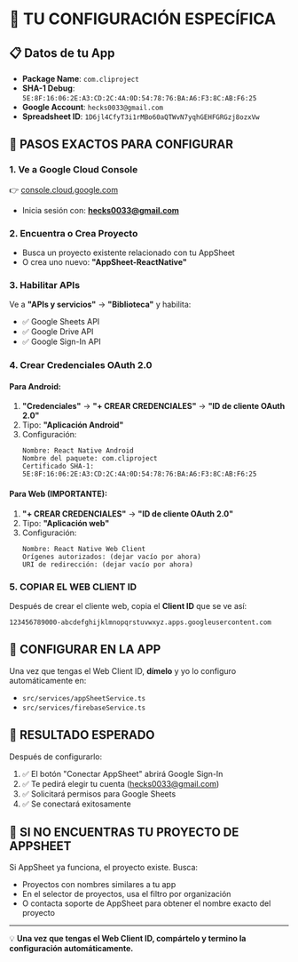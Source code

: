 # 🔑 TU CONFIGURACIÓN ESPECÍFICA

## 📋 Datos de tu App

- **Package Name**: `com.cliproject`
- **SHA-1 Debug**: `5E:8F:16:06:2E:A3:CD:2C:4A:0D:54:78:76:BA:A6:F3:8C:AB:F6:25`
- **Google Account**: `hecks0033@gmail.com`
- **Spreadsheet ID**: `1D6jl4CfyT3i1rMBo60aQTWvN7yqhGEHFGRGzj8ozxVw`

## 🎯 PASOS EXACTOS PARA CONFIGURAR

### 1. Ve a Google Cloud Console

👉 [console.cloud.google.com](https://console.cloud.google.com/)

- Inicia sesión con: **hecks0033@gmail.com**

### 2. Encuentra o Crea Proyecto

- Busca un proyecto existente relacionado con tu AppSheet
- O crea uno nuevo: **"AppSheet-ReactNative"**

### 3. Habilitar APIs

Ve a **"APIs y servicios"** → **"Biblioteca"** y habilita:

- ✅ Google Sheets API
- ✅ Google Drive API
- ✅ Google Sign-In API

### 4. Crear Credenciales OAuth 2.0

#### Para Android:

1. **"Credenciales"** → **"+ CREAR CREDENCIALES"** → **"ID de cliente OAuth 2.0"**
2. Tipo: **"Aplicación Android"**
3. Configuración:
   ```
   Nombre: React Native Android
   Nombre del paquete: com.cliproject
   Certificado SHA-1: 5E:8F:16:06:2E:A3:CD:2C:4A:0D:54:78:76:BA:A6:F3:8C:AB:F6:25
   ```

#### Para Web (IMPORTANTE):

1. **"+ CREAR CREDENCIALES"** → **"ID de cliente OAuth 2.0"**
2. Tipo: **"Aplicación web"**
3. Configuración:
   ```
   Nombre: React Native Web Client
   Orígenes autorizados: (dejar vacío por ahora)
   URI de redirección: (dejar vacío por ahora)
   ```

### 5. COPIAR EL WEB CLIENT ID

Después de crear el cliente web, copia el **Client ID** que se ve así:

```
123456789000-abcdefghijklmnopqrstuvwxyz.apps.googleusercontent.com
```

## 🔧 CONFIGURAR EN LA APP

Una vez que tengas el Web Client ID, **dímelo** y yo lo configuro automáticamente en:

- `src/services/appSheetService.ts`
- `src/services/firebaseService.ts`

## 🎯 RESULTADO ESPERADO

Después de configurarlo:

1. ✅ El botón "Conectar AppSheet" abrirá Google Sign-In
2. ✅ Te pedirá elegir tu cuenta (hecks0033@gmail.com)
3. ✅ Solicitará permisos para Google Sheets
4. ✅ Se conectará exitosamente

## 🚨 SI NO ENCUENTRAS TU PROYECTO DE APPSHEET

Si AppSheet ya funciona, el proyecto existe. Busca:

- Proyectos con nombres similares a tu app
- En el selector de proyectos, usa el filtro por organización
- O contacta soporte de AppSheet para obtener el nombre exacto del proyecto

---

💡 **Una vez que tengas el Web Client ID, compártelo y termino la configuración automáticamente.**
